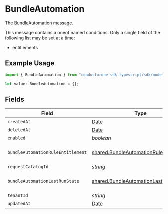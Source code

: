 # BundleAutomation

The BundleAutomation message.

This message contains a oneof named conditions. Only a single field of the following list may be set at a time:
  - entitlements


## Example Usage

```typescript
import { BundleAutomation } from "conductorone-sdk-typescript/sdk/models/shared";

let value: BundleAutomation = {};
```

## Fields

| Field                                                                                                   | Type                                                                                                    | Required                                                                                                | Description                                                                                             |
| ------------------------------------------------------------------------------------------------------- | ------------------------------------------------------------------------------------------------------- | ------------------------------------------------------------------------------------------------------- | ------------------------------------------------------------------------------------------------------- |
| `createdAt`                                                                                             | [Date](https://developer.mozilla.org/en-US/docs/Web/JavaScript/Reference/Global_Objects/Date)           | :heavy_minus_sign:                                                                                      | N/A                                                                                                     |
| `deletedAt`                                                                                             | [Date](https://developer.mozilla.org/en-US/docs/Web/JavaScript/Reference/Global_Objects/Date)           | :heavy_minus_sign:                                                                                      | N/A                                                                                                     |
| `enabled`                                                                                               | *boolean*                                                                                               | :heavy_minus_sign:                                                                                      | The enabled field.                                                                                      |
| `bundleAutomationRuleEntitlement`                                                                       | [shared.BundleAutomationRuleEntitlement](../../../sdk/models/shared/bundleautomationruleentitlement.md) | :heavy_minus_sign:                                                                                      | The BundleAutomationRuleEntitlement message.                                                            |
| `requestCatalogId`                                                                                      | *string*                                                                                                | :heavy_minus_sign:                                                                                      | The requestCatalogId field.                                                                             |
| `bundleAutomationLastRunState`                                                                          | [shared.BundleAutomationLastRunState](../../../sdk/models/shared/bundleautomationlastrunstate.md)       | :heavy_minus_sign:                                                                                      | The BundleAutomationLastRunState message.                                                               |
| `tenantId`                                                                                              | *string*                                                                                                | :heavy_minus_sign:                                                                                      | The tenantId field.                                                                                     |
| `updatedAt`                                                                                             | [Date](https://developer.mozilla.org/en-US/docs/Web/JavaScript/Reference/Global_Objects/Date)           | :heavy_minus_sign:                                                                                      | N/A                                                                                                     |